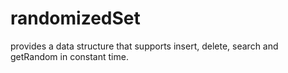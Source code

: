 # randomizedSet
provides a data structure that supports insert, delete, search and getRandom in constant time.
